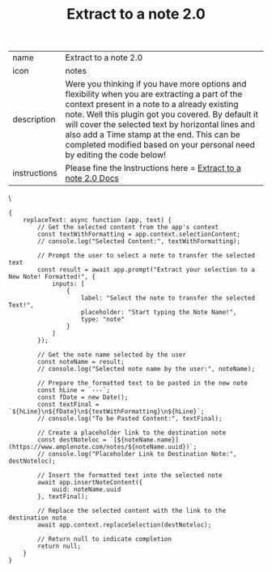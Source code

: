 ﻿---
title: Extract to a note 2.0
uuid: ee62e45c-4811-11ef-bd43-6ef34fa959ce
version: 174
created: '2024-07-22T15:35:34+05:30'
tags:
  - '-9-permanent'
  - '-loc/amp/mine'
---

| | |
|-|-|
|name|Extract to a note 2.0<!-- {"cell":{"colwidth":648}} -->|
|icon|notes<!-- {"cell":{"colwidth":648}} -->|
|description|Were you thinking if you have more options and flexibility when you are extracting a part of the context present in a note to a already existing note. Well this plugin got you covered. By default it will cover the selected text by horizontal lines and also add a Time stamp at the end. This can be completed modified based on your personal need by editing the code below!<!-- {"cell":{"colwidth":648}} -->|
|instructions|Please fine the Instructions here = [Extract to a note 2.0 Docs](https://www.amplenote.com/notes/1701987e-48c4-11ef-949a-6ef34fa959ce) <!-- {"cell":{"colwidth":648}} -->|
\

```
{
    replaceText: async function (app, text) {
        // Get the selected content from the app's context
        const textWithFormatting = app.context.selectionContent;
        // console.log("Selected Content:", textWithFormatting);

        // Prompt the user to select a note to transfer the selected text
        const result = await app.prompt("Extract your selection to a New Note! Formatted!", {
            inputs: [
                {
                    label: "Select the note to transfer the selected Text!",
                    placeholder: "Start typing the Note Name!",
                    type: "note"
                }
            ]
        });
        
        // Get the note name selected by the user
        const noteName = result;
        // console.log("Selected note name by the user:", noteName);

        // Prepare the formatted text to be pasted in the new note
        const hLine = `---`;
        const fDate = new Date();
        const textFinal = `${hLine}\n${fDate}\n${textWithFormatting}\n${hLine}`;
        // console.log("To be Pasted Content:", textFinal);

        // Create a placeholder link to the destination note
        const destNoteloc = `[${noteName.name}](https://www.amplenote.com/notes/${noteName.uuid})`;
        // console.log("Placeholder Link to Destination Note:", destNoteloc);

        // Insert the formatted text into the selected note
        await app.insertNoteContent({
            uuid: noteName.uuid
        }, textFinal);

        // Replace the selected content with the link to the destination note
        await app.context.replaceSelection(destNoteloc);

        // Return null to indicate completion
        return null;
    }
}
```